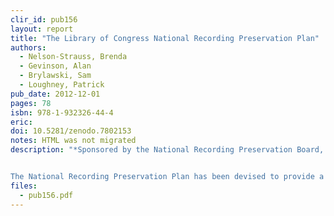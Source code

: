 ```yaml
---
clir_id: pub156
layout: report
title: "The Library of Congress National Recording Preservation Plan"
authors: 
  - Nelson-Strauss, Brenda
  - Gevinson, Alan
  - Brylawski, Sam
  - Loughney, Patrick
pub_date: 2012-12-01
pages: 78
isbn: 978-1-932326-44-4
eric:
doi: 10.5281/zenodo.7802153
notes: HTML was not migrated
description: "*Sponsored by the National Recording Preservation Board, Library of Congress. This plan was written by Brenda Nelson-Strauss, Alan Gevinson, and Sam Brylawski, under the direction of Patrick Loughney.*


The National Recording Preservation Plan has been devised to provide a blueprint to “implement a comprehensive national sound recording preservation program,” as mandated in the National Recording Preservation Act of 2000. Congress specified that the program established by the Librarian of Congress under this legislation “shall … increase accessibility of sound recordings for educational purposes.” Preserved recordings can benefit the public only if they are made available for listening. Technological, institutional, and legal impediments to broadened access create daunting challenges for the national preservation effort. This plan identifies the audio field’s most important preservation and access problems and offers recommendations for surmounting them."
files:
  - pub156.pdf
---
```

